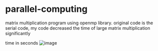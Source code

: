 # parallel-computing

matrix multiplication program using openmp library.
original code is the serial code, my code decreased the time of large matrix multiplication significantly 


time in seconds
![image](https://user-images.githubusercontent.com/13025295/37251557-28637150-24c7-11e8-87ac-48403669b443.png)
